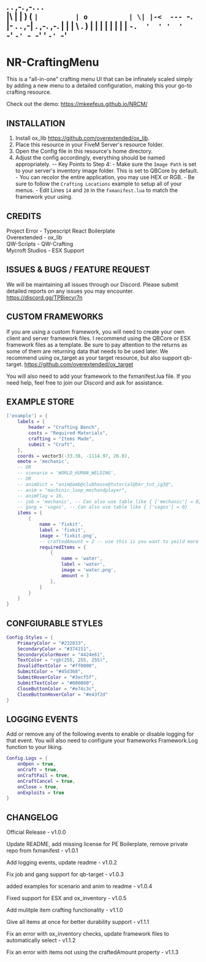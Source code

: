                     
.  . ,-.       ,-.  .         .           
|\ | |  )     (   ` |         | o         
| \| |-<  ---  `-.  |-  . . ,-| . ,-. ,-. 
|  | |  \     .   ) |   | | | | | | | `-. 
'  ' '  '      `-'  `-' `-` `-' ' `-' `-'
-----------------------------------------

# NR-CraftingMenu

This is a "all-in-one" crafting menu UI that can be infinately scaled simply by adding a new menu to a detailed configuration, making this your go-to crafting resource.

Check out the demo: https://mkeefeus.github.io/NRCM/

## INSTALLATION

1. Install ox_lib https://github.com/overextended/ox_lib.
2. Place this resource in your FiveM Server's resource folder.
3. Open the Config file in this resource's home directory.
4. Adjust the config accordingly, everything should be named appropriately.
   -- Key Points to Step 4: - Make sure the `Image Path` is set to your server's inventory image folder. This is set to QBCore by default. - You can recolor the entire application, you may use HEX or RGB. - Be sure to follow the `Crafting Locations` example to setup all of your menus. - Edit Lines `14` and `20` in the `fxmanifest.lua` to match the framework your using.

## CREDITS

Project Error - Typescript React Boilerplate  
Overextended - ox_lib  
QW-Scripts - QW-Crafting  
Mycroft Studios - ESX Support

## ISSUES & BUGS / FEATURE REQUEST

We will be maintaining all issues through our Discord. Please submit detailed reports on any issues you may encounter.  
https://discord.gg/TPBjecyr7n

## CUSTOM FRAMEWORKS

If you are using a custom framework, you will need to create your own client and server framework files. I recommend using the QBCore or ESX framework files as a template. Be sure to pay attention to the returns as some of them are returning data that needs to be used later. We recommend using ox_target as your target resource, but also support qb-target.
https://github.com/overextended/ox_target

You will also need to add your framework to the fxmanifest.lua file. If you need help, feel free to join our Discord and ask for assistance.

## EXAMPLE STORE

```lua
['example'] = {
	labels = {
		header = "Crafting Bench",
		costs = "Required Materials",
		crafting = "Items Made",
		submit = "Craft",
	},
	coords = vector3(-33.38, -1114.97, 26.0),
	emote = 'mechanic',
	-- OR
	-- scenario = 'WORLD_HUMAN_WELDING',
	-- OR
	-- animDict = "anim@amb@clubhouse@tutorial@bkr_tut_ig3@",
	-- anim = "machinic_loop_mechandplayer",
	-- animFlag = 16,
	-- job = 'mechanic', -- Can also use table like { ['mechanic'] = 0}
	-- gang = 'vagos', -- Can also use table like { ['vagos'] = 0}
	items = {
		{
			name = 'fixkit',
			label = 'fixkit',
			image = 'fixkit.png',
			-- craftedAmount = 2 -- use this is you want to yeild more than 1 item per craft
			requiredItems = {
				{
					name = 'water',
					label = 'water',
					image = 'water.png',
					amount = 3
				},
			}
		}
	}
}
```

## CONFGIURABLE STYLES

```lua
Config.Styles = {
	PrimaryColor = "#232833",
	SecondaryColor = "#374151",
	SecondaryColorHover = "4424e61",
	TextColor = "rgb(255, 255, 255)",
	InvalidTextColor = "#ff0000",
	SubmitColor = "#45d368",
	SubmitHoverColor = "#3ecf5f",
	SubmitTextColor = "#000000",
	CloseButtonColor = "#e74c3c",
	CloseButtonHoverColor = "#e43f2d"
}
```

## LOGGING EVENTS

Add or remove any of the following events to enable or disable logging for that event. You will also need to configure your frameworks Framework.Log function to your liking.

```lua
Config.Logs = {
    onOpen = true,
    onCraft = true,
    onCraftFail = true,
    onCraftCancel = true,
    onClose = true,
    onExploits = true
}
```

## CHANGELOG

Official Release - v1.0.0

Update README, add missing license for PE Boilerplate, remove private repo from fxmanifest - v1.0.1

Add logging events, update readme - v1.0.2

Fix job and gang support for qb-target - v1.0.3

added examples for scenario and anim to readme - v1.0.4

Fixed support for ESX and ox_inventory - v1.0.5

Add mulitple item crafting functionality - v1.1.0

Give all items at once for better durability support - v1.1.1

Fix an error with ox_inventory checks, update framework files to automatically select - v1.1.2

Fix an error with items not using the craftedAmount property - v1.1.3